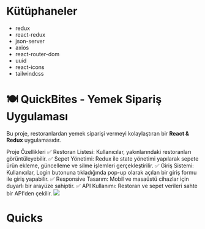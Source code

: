 # Kütüphaneler
- redux
- react-redux
- json-server
- axios
- react-router-dom
- uuid
- react-icons
- tailwindcss
# 🍽️ QuickBites - Yemek Sipariş Uygulaması

Bu proje, restoranlardan yemek siparişi vermeyi kolaylaştıran bir **React & Redux** uygulamasıdır.

Proje Özellikleri
✅ Restoran Listesi: Kullanıcılar, yakınlarındaki restoranları görüntüleyebilir.
✅ Sepet Yönetimi: Redux ile state yönetimi yapılarak sepete ürün ekleme, güncelleme ve silme işlemleri gerçekleştirilir.
✅ Giriş Sistemi: Kullanıcılar, Login butonuna tıkladığında pop-up olarak açılan bir giriş formu ile giriş yapabilir.
✅ Responsive Tasarım: Mobil ve masaüstü cihazlar için duyarlı bir arayüze sahiptir.
✅ API Kullanımı: Restoran ve sepet verileri sahte bir API'den çekilir.
![](QuickBites.gif)

# Quicks
